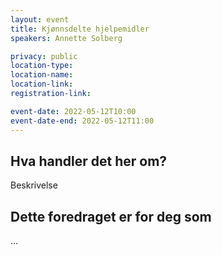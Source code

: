 ```yaml
---
layout: event
title: Kjønnsdelte hjelpemidler
speakers: Annette Solberg

privacy: public
location-type:
location-name:
location-link:
registration-link:

event-date: 2022-05-12T10:00
event-date-end: 2022-05-12T11:00
---
```

## Hva handler det her om?
Beskrivelse

## Dette foredraget er for deg som
...
